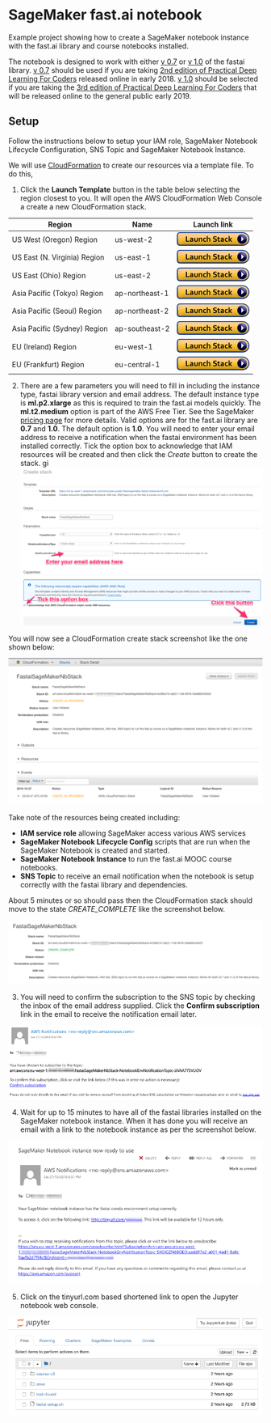 # SageMaker fast.ai notebook
Example project showing how to create a SageMaker notebook instance with the fast.ai library and course notebooks installed.

The notebook is designed to work with either [v 0.7](https://github.com/fastai/fastai/tree/v0.7.2) or [v 1.0](https://github.com/fastai/fastai/) of the fastai library. [v 0.7](https://github.com/fastai/fastai/tree/v0.7.2) should be used if you are taking [2nd edition of Practical Deep Learning For Coders](http://course.fast.ai) released online in early 2018. [v 1.0](https://github.com/fastai/fastai/) should be selected if you are taking the [3rd edition of Practical Deep Learning For Coders](https://www.usfca.edu/data-institute/certificates/deep-learning-part-one) that will be released online to the general public early 2019.

## Setup

Follow the instructions below to setup your IAM role, SageMaker Notebook Lifecycle Configuration, SNS Topic and SageMaker Notebook Instance.

We will use [CloudFormation](https://aws.amazon.com/cloudformation/) to create our resources via a template file. To do this,

1. Click the **Launch Template** button in the table below selecting the  region closest to you. It will  open the AWS CloudFormation Web Console a create a new CloudFormation stack. 

Region | Name | Launch link
--- | --- | ---
US West (Oregon) Region | us-west-2 | [![CloudFormation](img/cfn-launch-stack.png)](https://us-west-2.console.aws.amazon.com/cloudformation/home?region=us-west-2#/stacks/create/review?filter=active&templateURL=https%3A%2F%2Fs3-eu-west-1.amazonaws.com%2Fmmcclean-public-files%2Fsagemaker-fastai-notebook%2Fcfn.yml&stackName=FastaiSageMakerStack)
US East (N. Virginia) Region | us-east-1 | [![CloudFormation](img/cfn-launch-stack.png)](https://us-east-1.console.aws.amazon.com/cloudformation/home?region=us-east-1#/stacks/create/review?filter=active&templateURL=https%3A%2F%2Fs3-eu-west-1.amazonaws.com%2Fmmcclean-public-files%2Fsagemaker-fastai-notebook%2Fcfn.yml&stackName=FastaiSageMakerStack)
US East (Ohio) Region | us-east-2 | [![CloudFormation](img/cfn-launch-stack.png)](https://us-east-2.console.aws.amazon.com/cloudformation/home?region=us-east-2#/stacks/create/review?filter=active&templateURL=https%3A%2F%2Fs3-eu-west-1.amazonaws.com%2Fmmcclean-public-files%2Fsagemaker-fastai-notebook%2Fcfn.yml&stackName=FastaiSageMakerStack)
Asia Pacific (Tokyo) Region | ap-northeast-1 | [![CloudFormation](img/cfn-launch-stack.png)](https://ap-northeast-1.console.aws.amazon.com/cloudformation/home?region=ap-northeast-1#/stacks/create/review?filter=active&templateURL=https%3A%2F%2Fs3-eu-west-1.amazonaws.com%2Fmmcclean-public-files%2Fsagemaker-fastai-notebook%2Fcfn.yml&stackName=FastaiSageMakerStack)
Asia Pacific (Seoul) Region | ap-northeast-2 | [![CloudFormation](img/cfn-launch-stack.png)](https://ap-northeast-2.console.aws.amazon.com/cloudformation/home?region=ap-northeast-2#/stacks/create/review?filter=active&templateURL=https%3A%2F%2Fs3-eu-west-1.amazonaws.com%2Fmmcclean-public-files%2Fsagemaker-fastai-notebook%2Fcfn.yml&stackName=FastaiSageMakerStack)
Asia Pacific (Sydney) Region | ap-southeast-2 | [![CloudFormation](img/cfn-launch-stack.png)](https://ap-southeast-2.console.aws.amazon.com/cloudformation/home?region=ap-southeast-2#/stacks/create/review?filter=active&templateURL=https%3A%2F%2Fs3-eu-west-1.amazonaws.com%2Fmmcclean-public-files%2Fsagemaker-fastai-notebook%2Fcfn.yml&stackName=FastaiSageMakerStack)
EU (Ireland) Region | eu-west-1 | [![CloudFormation](img/cfn-launch-stack.png)](https://eu-west-1.console.aws.amazon.com/cloudformation/home?region=eu-west-1#/stacks/create/review?filter=active&templateURL=https%3A%2F%2Fs3-eu-west-1.amazonaws.com%2Fmmcclean-public-files%2Fsagemaker-fastai-notebook%2Fsagemaker-cfn.yml&stackName=FastaiSageMakerStack)
EU (Frankfurt) Region | eu-central-1 | [![CloudFormation](img/cfn-launch-stack.png)](https://eu-central-1.console.aws.amazon.com/cloudformation/home?region=eu-central-1#/stacks/create/review?filter=active&templateURL=https%3A%2F%2Fs3-eu-west-1.amazonaws.com%2Fmmcclean-public-files%2Fsagemaker-fastai-notebook%2Fcfn.yml&stackName=FastaiSageMakerStack)

2. There are a few parameters you will need to fill in including the instance type, fastai library version and email address. The default instance type is **ml.p2.xlarge** as this is required to train the fast.ai models quickly. The **ml.t2.medium** option is part of the AWS Free Tier. See the SageMaker [pricing page](https://aws.amazon.com/sagemaker/pricing/) for more details. Valid options are for the fast.ai library are **0.7** and **1.0**. The default option is **1.0**. You will need to enter your email address to receive a notification when the fastai environment has been installed correctly. Tick the option box to acknowledge that IAM resources will be created and then click the *Create* button to create the stack.
gi
![Screenshot](img/cfn_create_stack.png)

You will now see a CloudFormation create stack screenshot like the one shown below:

![Screenshot](img/cfn_stack_detail_in_progress.png)

Take note of the resources being created including:
 - **IAM service role** allowing SageMaker access various AWS services
 - **SageMaker Notebook Lifecycle Config** scripts that are run when the SageMaker Notebook is created and started.
 - **SageMaker Notebook Instance** to run the fast.ai MOOC course notebooks.
 - **SNS Topic** to receive an email notification when the notebook is setup correctly with the fastai library and dependencies.

About 5 minutes or so should pass then the CloudFormation stack should move to the state *CREATE_COMPLETE* like the screenshot below.

![Screenshot](img/cfn_stack_detail_complete.png)

3. You will need to confirm the subscription to the SNS topic by checking the inbox of the email address supplied. Click the **Confirm subscription** link in the email to receive the notification email later.

![Screenshot](img/confirm_sub.png)

4. Wait for up to 15 minutes to have all of the fastai libraries installed on the SageMaker notebook instance. When it has done you will receive an email with a link to the notebook instance as per the screenshot below. 

![Screenshot](img/email_notification_ready.png)

5. Click on the tinyurl.com based shortened link to open the Jupyter notebook web console.

![Screenshot](img/jupyter_nb.png)


